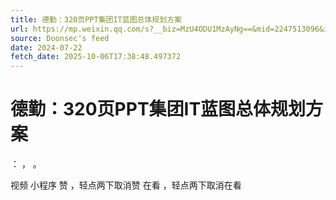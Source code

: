 ```yaml
---
title: 德勤：320页PPT集团IT蓝图总体规划方案
url: https://mp.weixin.qq.com/s?__biz=MzU4ODU1MzAyNg==&mid=2247513096&idx=1&sn=7118b83b861f09a0a46f7c1d048652cb
source: Doonsec's feed
date: 2024-07-22
fetch_date: 2025-10-06T17:38:48.497372
---
```


# 德勤：320页PPT集团IT蓝图总体规划方案

：
，
。

视频
小程序
赞
，轻点两下取消赞
在看
，轻点两下取消在看